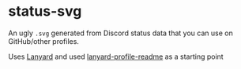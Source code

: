 # status-svg

An ugly `.svg` generated from Discord status data that you can use on GitHub/other profiles.

Uses [Lanyard](https://github.com/Phineas/lanyard) and used [lanyard-profile-readme](https://github.com/cnrad/lanyard-profile-readme) as a starting point
